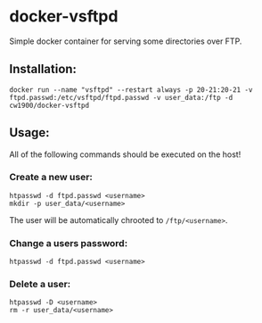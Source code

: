 # docker-vsftpd
Simple docker container for serving some directories over FTP.

## Installation:
```
docker run --name "vsftpd" --restart always -p 20-21:20-21 -v ftpd.passwd:/etc/vsftpd/ftpd.passwd -v user_data:/ftp -d cw1900/docker-vsftpd
```

## Usage:

All of the following commands should be executed on the host!

### Create a new user:
```
htpasswd -d ftpd.passwd <username>
mkdir -p user_data/<username>
```
The user will be automatically chrooted to `/ftp/<username>`.

### Change a users password:
```
htpasswd -d ftpd.passwd <username>
```

### Delete a user:
```
htpasswd -D <username>
rm -r user_data/<username>
```
